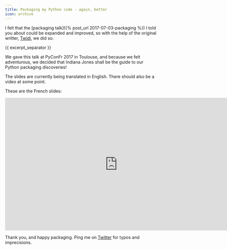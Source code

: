 ```yaml
---
title: Packaging my Python code - again, better
icon: archive
---
```


I felt that the [packaging talk]({% post_url 2017-07-03-packaging %}) I told you about could be expanded and improved, so with the help of the original writter, [Twidi](https://twidi.com), we did so.

{{ excerpt_separator }}

We gave this talk at PyConFr 2017 in Toulouse, and because we felt adventurous, we decided that Indiana Jones shall be the guide to our Python packaging discoveries!

The slides are currently being translated in English. There should also be a video at some point.

These are the French slides:

<iframe src="https://docs.google.com/presentation/d/e/2PACX-1vTTW7osF3ZEfNp3Yj8zvYlSeo9Ar9tVTF2UK7fSQMf8e5ns5lBom08WDQW7vOUocGlH7fEVInyKpifw/embed?start=false&loop=false&delayms=3000" frameborder="0" width="740" height="439" allowfullscreen="true" mozallowfullscreen="true" webkitallowfullscreen="true"></iframe>

Thank you, and happy packaging. Ping me on [Twitter](https://twitter.com/ewjoachim) for typos and imprecisions.
